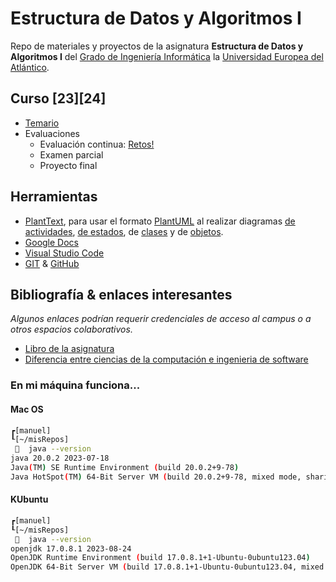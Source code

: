 # Estructura de Datos y Algoritmos I

Repo de materiales y proyectos de la asignatura **Estructura de Datos y Algoritmos I** del [Grado de Ingeniería Informática](https://www.uneatlantico.es/escuela-politecnica-superior/estudios-grado-oficial-en-ingenieria-informatica) la [Universidad Europea del Atlántico](https://www.uneatlantico.es). 

## Curso [23][24]

- [Temario](temario/README.md)
- Evaluaciones
  - Evaluación continua: [Retos!](retos/README.md)
  - Examen parcial
  - Proyecto final 

## Herramientas

- [PlantText](https://www.planttext.com/), para usar el formato [PlantUML](https://plantuml.com/es/) al realizar diagramas [de actividades](https://plantuml.com/es/activity-diagram-beta), [de estados](https://plantuml.com/es/state-diagram), de [clases](https://plantuml.com/es/class-diagram) y de [objetos](https://plantuml.com/es/object-diagram). 
- [Google Docs](https://drive.google.com/drive/u/0/my-drive)
- [Visual Studio Code](https://code.visualstudio.com/)
- [GIT](https://git-scm.com/) & [GitHub](https://github.com/)

## Bibliografía & enlaces interesantes

*Algunos enlaces podrían requerir credenciales de acceso al campus o a otros espacios colaborativos.*

- [Libro de la asignatura](https://campus.uneatlantico.es/pluginfile.php/81026/mod_folder/content/0/Estructuras%20de%20datos%20y%20algoritmos%20I.pdf?forcedownload=1)
- [Diferencia entre ciencias de la computación e ingenieria de software](https://interestingengineering.com/culture/computer-science-vs-software-engineering-how-are-they-different)

### En mi máquina funciona...

#### Mac OS
```bash
┏[manuel]
┖[~/misRepos]
   java --version
java 20.0.2 2023-07-18
Java(TM) SE Runtime Environment (build 20.0.2+9-78)
Java HotSpot(TM) 64-Bit Server VM (build 20.0.2+9-78, mixed mode, sharing)
```

#### KUbuntu
```bash
┏[manuel]
┖[~/misRepos]
   java --version
openjdk 17.0.8.1 2023-08-24
OpenJDK Runtime Environment (build 17.0.8.1+1-Ubuntu-0ubuntu123.04)
OpenJDK 64-Bit Server VM (build 17.0.8.1+1-Ubuntu-0ubuntu123.04, mixed mode, sharing)
```
